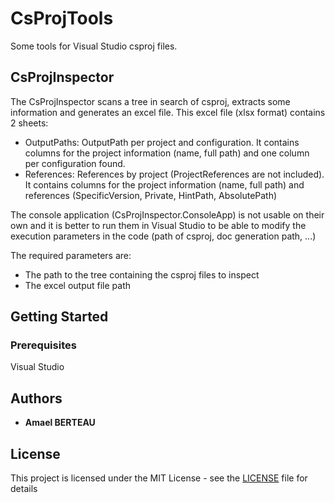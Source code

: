 # CsProjTools
Some tools for Visual Studio csproj files.
## CsProjInspector
The CsProjInspector scans a tree in search of csproj, extracts some information and generates an excel file.
This excel file (xlsx format) contains 2 sheets:
* OutputPaths: OutputPath per project and configuration. It contains columns for the project information (name, full path) and one column per configuration found.
* References: References by project (ProjectReferences are not included). It contains columns for the project information (name, full path) and references (SpecificVersion, Private, HintPath, AbsolutePath)

The console application (CsProjInspector.ConsoleApp) is not usable on their own and it is better to run them in Visual Studio to be able to modify the execution parameters in the code (path of csproj, doc generation path, ...)

The required parameters are:
* The path to the tree containing the csproj files to inspect
* The excel output file path

## Getting Started
### Prerequisites

Visual Studio

## Authors

* **Amael BERTEAU**

## License

This project is licensed under the MIT License - see the [LICENSE](LICENSE) file for details
